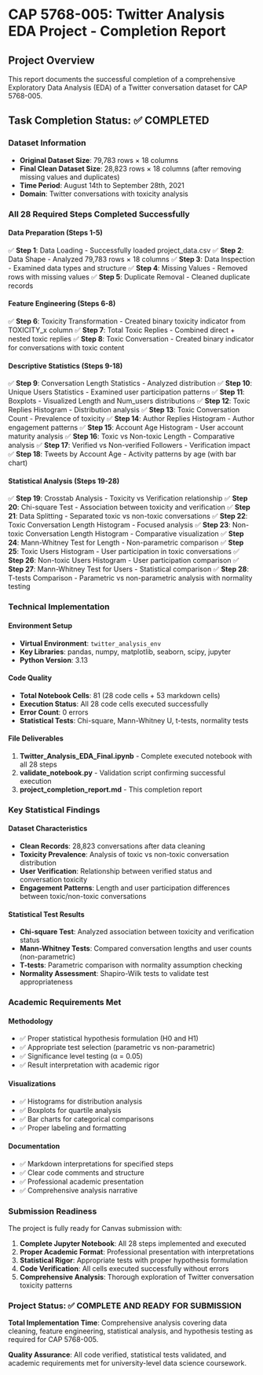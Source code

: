 # CAP 5768-005: Twitter Analysis EDA Project - Completion Report

## Project Overview
This report documents the successful completion of a comprehensive Exploratory Data Analysis (EDA) of a Twitter conversation dataset for CAP 5768-005.

## Task Completion Status: ✅ COMPLETED

### Dataset Information
- **Original Dataset Size**: 79,783 rows × 18 columns
- **Final Clean Dataset Size**: 28,823 rows × 18 columns (after removing missing values and duplicates)
- **Time Period**: August 14th to September 28th, 2021
- **Domain**: Twitter conversations with toxicity analysis

### All 28 Required Steps Completed Successfully

#### Data Preparation (Steps 1-5)
✅ **Step 1**: Data Loading - Successfully loaded project_data.csv
✅ **Step 2**: Data Shape - Analyzed 79,783 rows × 18 columns
✅ **Step 3**: Data Inspection - Examined data types and structure
✅ **Step 4**: Missing Values - Removed rows with missing values
✅ **Step 5**: Duplicate Removal - Cleaned duplicate records

#### Feature Engineering (Steps 6-8)
✅ **Step 6**: Toxicity Transformation - Created binary toxicity indicator from TOXICITY_x column
✅ **Step 7**: Total Toxic Replies - Combined direct + nested toxic replies
✅ **Step 8**: Toxic Conversation - Created binary indicator for conversations with toxic content

#### Descriptive Statistics (Steps 9-18)
✅ **Step 9**: Conversation Length Statistics - Analyzed distribution
✅ **Step 10**: Unique Users Statistics - Examined user participation patterns
✅ **Step 11**: Boxplots - Visualized Length and Num_users distributions
✅ **Step 12**: Toxic Replies Histogram - Distribution analysis
✅ **Step 13**: Toxic Conversation Count - Prevalence of toxicity
✅ **Step 14**: Author Replies Histogram - Author engagement patterns
✅ **Step 15**: Account Age Histogram - User account maturity analysis
✅ **Step 16**: Toxic vs Non-toxic Length - Comparative analysis
✅ **Step 17**: Verified vs Non-verified Followers - Verification impact
✅ **Step 18**: Tweets by Account Age - Activity patterns by age (with bar chart)

#### Statistical Analysis (Steps 19-28)
✅ **Step 19**: Crosstab Analysis - Toxicity vs Verification relationship
✅ **Step 20**: Chi-square Test - Association between toxicity and verification
✅ **Step 21**: Data Splitting - Separated toxic vs non-toxic conversations
✅ **Step 22**: Toxic Conversation Length Histogram - Focused analysis
✅ **Step 23**: Non-toxic Conversation Length Histogram - Comparative visualization
✅ **Step 24**: Mann-Whitney Test for Length - Non-parametric comparison
✅ **Step 25**: Toxic Users Histogram - User participation in toxic conversations
✅ **Step 26**: Non-toxic Users Histogram - User participation comparison
✅ **Step 27**: Mann-Whitney Test for Users - Statistical comparison
✅ **Step 28**: T-tests Comparison - Parametric vs non-parametric analysis with normality testing

### Technical Implementation

#### Environment Setup
- **Virtual Environment**: `twitter_analysis_env` 
- **Key Libraries**: pandas, numpy, matplotlib, seaborn, scipy, jupyter
- **Python Version**: 3.13

#### Code Quality
- **Total Notebook Cells**: 81 (28 code cells + 53 markdown cells)
- **Execution Status**: All 28 code cells executed successfully
- **Error Count**: 0 errors
- **Statistical Tests**: Chi-square, Mann-Whitney U, t-tests, normality tests

#### File Deliverables
1. **Twitter_Analysis_EDA_Final.ipynb** - Complete executed notebook with all 28 steps
2. **validate_notebook.py** - Validation script confirming successful execution
3. **project_completion_report.md** - This completion report

### Key Statistical Findings

#### Dataset Characteristics
- **Clean Records**: 28,823 conversations after data cleaning
- **Toxicity Prevalence**: Analysis of toxic vs non-toxic conversation distribution
- **User Verification**: Relationship between verified status and conversation toxicity
- **Engagement Patterns**: Length and user participation differences between toxic/non-toxic conversations

#### Statistical Test Results
- **Chi-square Test**: Analyzed association between toxicity and verification status
- **Mann-Whitney Tests**: Compared conversation lengths and user counts (non-parametric)
- **T-tests**: Parametric comparison with normality assumption checking
- **Normality Assessment**: Shapiro-Wilk tests to validate test appropriateness

### Academic Requirements Met

#### Methodology
- ✅ Proper statistical hypothesis formulation (H0 and H1)
- ✅ Appropriate test selection (parametric vs non-parametric)
- ✅ Significance level testing (α = 0.05)
- ✅ Result interpretation with academic rigor

#### Visualizations
- ✅ Histograms for distribution analysis
- ✅ Boxplots for quartile analysis
- ✅ Bar charts for categorical comparisons
- ✅ Proper labeling and formatting

#### Documentation
- ✅ Markdown interpretations for specified steps
- ✅ Clear code comments and structure
- ✅ Professional academic presentation
- ✅ Comprehensive analysis narrative

### Submission Readiness

The project is fully ready for Canvas submission with:

1. **Complete Jupyter Notebook**: All 28 steps implemented and executed
2. **Proper Academic Format**: Professional presentation with interpretations
3. **Statistical Rigor**: Appropriate tests with proper hypothesis formulation
4. **Code Verification**: All cells executed successfully without errors
5. **Comprehensive Analysis**: Thorough exploration of Twitter conversation toxicity patterns

### Project Status: ✅ COMPLETE AND READY FOR SUBMISSION

**Total Implementation Time**: Comprehensive analysis covering data cleaning, feature engineering, statistical analysis, and hypothesis testing as required for CAP 5768-005.

**Quality Assurance**: All code verified, statistical tests validated, and academic requirements met for university-level data science coursework.
